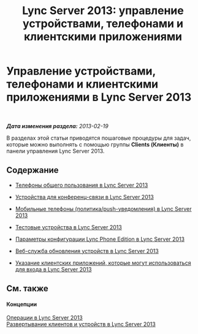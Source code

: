 ﻿---
title: 'Lync Server 2013: управление устройствами, телефонами и клиентскими приложениями'
TOCTitle: Управление устройствами, телефонами и клиентскими приложениями
ms:assetid: 7c52ecc7-e0f6-4684-9fe8-ba45437a08e0
ms:mtpsurl: https://technet.microsoft.com/ru-ru/library/Gg521021(v=OCS.15)
ms:contentKeyID: 49310275
ms.date: 05/19/2016
mtps_version: v=OCS.15
ms.translationtype: HT
---

# Управление устройствами, телефонами и клиентскими приложениями в Lync Server 2013

 

_**Дата изменения раздела:** 2013-02-19_

В разделах этой статьи приводятся пошаговые процедуры для задач, которые можно выполнять с помощью группы **Clients (Клиенты)** в панели управления Lync Server 2013.

## Содержание

  - [Телефоны общего пользования в Lync Server 2013](lync-server-2013-common-area-phones.md)

  - [Устройства для конференц-связи в Lync Server 2013](lync-server-2013-conferencing-devices.md)

  - [Мобильные телефоны (политика/push-уведомления) в Lync Server 2013](lync-server-2013-mobile-phones-policy-push-notification.md)

  - [Тестовые устройства в Lync Server 2013](lync-server-2013-test-devices.md)

  - [Параметры конфигурации Lync Phone Edition в Lync Server 2013](lync-server-2013-lync-phone-edition-configuration-settings.md)

  - [Веб-служба обновления устройств в Lync Server 2013](lync-server-2013-device-update-web-service.md)

  - [Указание клиентских приложений, которые могут использоваться для входа в Lync Server 2013](lync-server-2013-specifying-the-client-applications-that-can-be-used-to-log-on-to-lync-server-2013.md)

## См. также

#### Концепции

[Операции в Lync Server 2013](lync-server-2013-operations.md)  
[Развертывание клиентов и устройств в Lync Server 2013](lync-server-2013-deploying-clients-and-devices.md)


